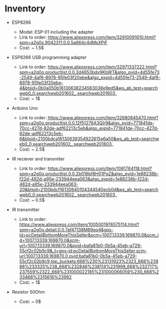 # Inventory

* ESP8266
	* Model: ESP-01 including the adapter
	* Link to order: https://www.aliexpress.com/item/32910091610.html?spm=a2g0s.9042311.0.0.5a664c4dMsXPiF
	* Cost: ~ 1.5$

* ESP8266 USB programming adapter
	* Link to order: https://www.aliexpress.com/item/32971337222.html?spm=a2g0o.productlist.0.0.3d4653bdv9KbWT&algo_pvid=4d55fe73-2549-4af6-8978-95fe03f20ebe&algo_expid=4d55fe73-2549-4af6-8978-95fe03f20ebe-4&btsid=0b0a050b16130638234563038e9ed5&ws_ab_test=searchweb0_0,searchweb201602_,searchweb201603_
	* Cost: ~ 1$

* Arduino Uno
	* Link to order: https://www.aliexpress.com/item/32680845470.html?spm=a2g0o.productlist.0.0.12f51276A3QIr9&algo_pvid=771841de-70cc-427d-82de-adf62213c5eb&algo_expid=771841de-70cc-427d-82de-adf62213c5eb-6&btsid=2100bdca16130639354922615e6a50&ws_ab_test=searchweb0_0,searchweb201602_,searchweb201603_
	* Cost: ~ 2.5$

* IR reciever and transmiter
	* Link to order: https://www.aliexpress.com/item/1061764118.html?spm=a2g0o.productlist.0.0.2b016bf8H01PqZ&algo_pvid=1e88238b-f22d-482d-a95e-233944eea063&algo_expid=1e88238b-f22d-482d-a95e-233944eea063-20&btsid=2100bdcf16130640104344540ecb0d&ws_ab_test=searchweb0_0,searchweb201602_,searchweb201603_
	* Cost: ~ 0.5$

* IR transmitter
	* Link to order: https://www.aliexpress.com/item/1005001976575114.html?spm=a2g0o.detail.0.0.7af47138M89eq4&gps-id=pcDetailBottomMoreThisSeller&scm=1007.13339.169870.0&scm_id=1007.13339.169870.0&scm-url=1007.13339.169870.0&pvid=bafa81b0-0b5a-45eb-a729-55cf2c02b9c9&_t=gps-id:pcDetailBottomMoreThisSeller,scm-url:1007.13339.169870.0,pvid:bafa81b0-0b5a-45eb-a729-55cf2c02b9c9,tpp_buckets:668%230%23131923%2323_668%23888%233325%238_668%232846%238114%231999_668%232717%237559%2322_668%231000022185%231000066059%230_668%233468%2315618%23992
	* Cost: ~ 1$

* Resistor 50Ohm
	* Cost: ~ 0$







